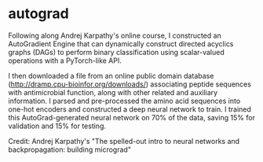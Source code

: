 # autograd

Following along Andrej Karpathy's online course, I constructed an AutoGradient Engine that can dynamically construct directed acyclics graphs (DAGs) to perform binary classification using scalar-valued operations with a PyTorch-like API.

I then downloaded a file from an online public domain database (http://dramp.cpu-bioinfor.org/downloads/) associating peptide sequences with antimicrobial function, along with other related and auxiliary information. I parsed and pre-processed the amino acid sequences into one-hot encoders and constructed a deep neural network to train. I trained this AutoGrad-generated neural network on 70% of the data, saving 15% for validation and 15% for testing.

Credit: Andrej Karpathy's "The spelled-out intro to neural networks and backpropagation: building micrograd"
